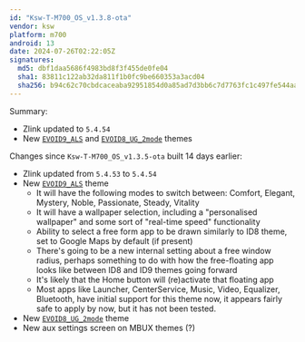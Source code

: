 ```yaml
---
id: "Ksw-T-M700_OS_v1.3.8-ota"
vendor: ksw
platform: m700
android: 13
date: 2024-07-26T02:22:05Z
signatures:
  md5: dbf1daa5686f4983bd8f3f455de0fe04
  sha1: 83811c122ab32da811f1b0fc9be660353a3acd04
  sha256: b94c62c70cbdcaceaba92951854d0a85ad7d3bb6c7d7763fc1c497fe544aa3c8
---
```

Summary:
- Zlink updated to `5.4.54`
- New [`EVOID9_ALS`](/headunits/themes/ksw/evoid9_als) and [`EVOID8_UG_2mode`](/headunits/themes/ksw/evoid8_ug_2mode) themes

Changes since `Ksw-T-M700_OS_v1.3.5-ota` built 14 days earlier:
- Zlink updated from `5.4.53` to `5.4.54`
- New [`EVOID9_ALS`](/headunits/themes/ksw/evoid9_als) theme
    - It will have the following modes to switch between: Comfort, Elegant, Mystery, Noble, Passionate, Steady, Vitality
    - It will have a wallpaper selection, including a "personalised wallpaper" and some sort of "real-time speed" functionality
    - Ability to select a free form app to be drawn similarly to ID8 theme, set to Google Maps by default (if present)
    - There's going to be a new internal setting about a free window radius, perhaps something to do with how the free-floating app looks like between ID8 and ID9 themes going forward
    - It's likely that the Home button will (re)activate that floating app
    - Most apps like Launcher, CenterService, Music, Video, Equalizer, Bluetooth, have initial support for this theme now, it appears fairly safe to apply by now, but it has not been tested.
- New [`EVOID8_UG_2mode`](/headunits/themes/ksw/evoid8_ug_2mode) theme
- New aux settings screen on MBUX themes (?)